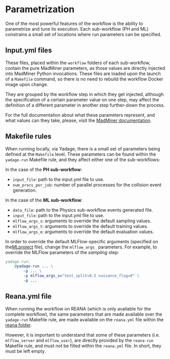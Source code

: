 # Parametrization

One of the most powerful features of the workflow is the ability to parametrize and tune its execution.
Each sub-workflow (PH and ML) constrains a small set of locations where run parameters can be specified.


## Input.yml files
These files, placed within the `workflow` folders of each sub-workflow, contain the pure MadMiner parameters,
as those values are directly injected into MadMiner Python invocations. These files are loaded upon the launch of
a `Makefile` command, so there is no need to rebuild the workflow Docker image upon change.

They are grouped by the workflow step in which they get injected, although the specification of a certain parameter value
on one step, may affect the definition of a different parameter in another step further-down the process.

For the full documentation about what these parameters represent, and what values can they take,
please, visit the [MadMiner documentation][madminer-docs].


## Makefile rules
When running locally, via Yadage, there is a small set of parameters being defined at the `Makefile` level.
These parameters can be found within the `yadage-run` Makefile rule, and they affect either one of the sub-workflows:

In the case of the **PH sub-workflow**:
- `input_file`: path to the input.yml file to use.
- `num_procs_per_job`: number of parallel processes for the collision event generation.

In the case of the **ML sub-workflow**:
- `data_file`: path to the Physics sub-workflow events generated file.
- `input_file`: path to the input.yml file to use.
- `mlflow_args_s`: arguments to override the default sampling values.
- `mlflow_args_t`: arguments to override the default training values.
- `mlflow_args_e`: arguments to override the default evaluation values.

In order to override the default MLFlow-specific arguments (specified on the[MLproject][madminer-workflow-mlproject] file),
change the `mlflow_args_` parameters. For example, to override the MLFlow parameters of the _sampling_ step:

```makefile
yadage-run:
    @yadage-run ... \
        -p ... \
        -p mlflow_args_s="test_split=0.5 nuisance_flag=0" \
        -p ...
```


## Reana.yml file
When running the workflow on REANA (which is only available for the complete workflow), the same parameters that are
made available over the `yadage-run` Makefile rule, are made available on the `reana.yml` file within the
[reana folder][madminer-workflow-reana-dir].

However, it is important to understand that some of these parameters (i.e. `mlflow_server` and `mlflow_user`),
are directly provided by the `reana-run` Makefile rule, and must not be filled within the `reana.yml` file.
In short, they must be left empty.


[madminer-docs]: https://madminer.readthedocs.io/en/latest/index.html
[madminer-workflow-mlproject]: https://github.com/madminer-tool/madminer-workflow-ml/blob/master/MLproject
[madminer-workflow-reana-dir]: https://github.com/madminer-tool/madminer-workflow/tree/master/reana
